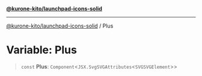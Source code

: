 [**@kurone-kito/launchpad-icons-solid**](../README.md)

***

[@kurone-kito/launchpad-icons-solid](../globals.md) / Plus

# Variable: Plus

> `const` **Plus**: `Component`\<`JSX.SvgSVGAttributes`\<`SVGSVGElement`\>\>
